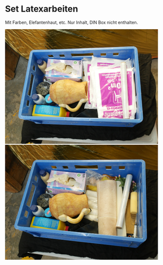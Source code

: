 # Set Latexarbeiten

Mit Farben, Elefantenhaut, etc.
Nur Inhalt, DIN Box nicht enthalten.









[![set-latexarbeiten](P1940867_thumb.jpg)](P1940867.JPG)
[![set-latexarbeiten](P1940869_thumb.jpg)](P1940869.JPG)
